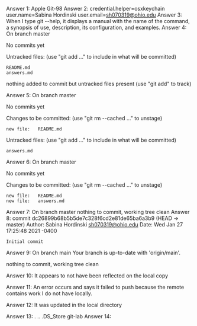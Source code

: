 Answer 1: Apple Git-98
Answer 2: credential.helper=osxkeychain
user.name=Sabina Hordinski
user.email=sh070319@ohio.edu
Answer 3: When I type git --help, it displays a manual with the name of the command, a synopsis of use, description, its configuration, and examples.
Answer 4: On branch master

No commits yet

Untracked files:
  (use "git add <file>..." to include in what will be committed)

	README.md
	answers.md

nothing added to commit but untracked files present (use "git add" to track)

Answer 5: On branch master

No commits yet

Changes to be committed:
  (use "git rm --cached <file>..." to unstage)

	new file:   README.md

Untracked files:
  (use "git add <file>..." to include in what will be committed)

	answers.md
Answer 6: On branch master

No commits yet

Changes to be committed:
  (use "git rm --cached <file>..." to unstage)

	new file:   README.md
	new file:   answers.md
Answer 7: On branch master
nothing to commit, working tree clean
Answer 8: commit dc26899b68b5b5de7c328f6cd2e81de65ba6a3b9 (HEAD -> master)
Author: Sabina Hordinski <sh070319@ohio.edu>
Date:   Wed Jan 27 17:25:48 2021 -0400

    Initial commit
Answer 9: On branch main
Your branch is up-to-date with 'origin/main'.

nothing to commit, working tree clean

Answer 10: It appears to not have been reflected on the local copy

Answer 11: An error occurs and says it failed to push because the remote contains work I do not have locally.

Answer 12: It was updated in the local directory

Answer 13:
.		..		.DS_Store	git-lab
Answer 14: